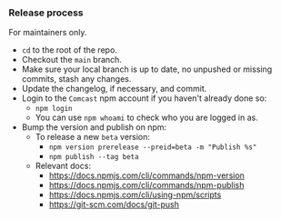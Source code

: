 ### Release process

For maintainers only.

- `cd` to the root of the repo.
- Checkout the `main` branch.
- Make sure your local branch is up to date, no unpushed or missing commits, stash any changes.
- Update the changelog, if necessary, and commit.
- Login to the `Comcast` npm account if you haven't already done so:
  - `npm login`
  - You can use `npm whoami` to check who you are logged in as.
- Bump the version and publish on npm:
  <!-- - To release a new stable version:
    - `npm version [major | minor | patch] -m "Publish %s"`
    - `npm publish` -->
  - To release a new `beta` version:
    - `npm version prerelease --preid=beta -m "Publish %s"`
    - `npm publish --tag beta`
  - Relevant docs:
    - https://docs.npmjs.com/cli/commands/npm-version
    - https://docs.npmjs.com/cli/commands/npm-publish
    - https://docs.npmjs.com/cli/using-npm/scripts
    - https://git-scm.com/docs/git-push
